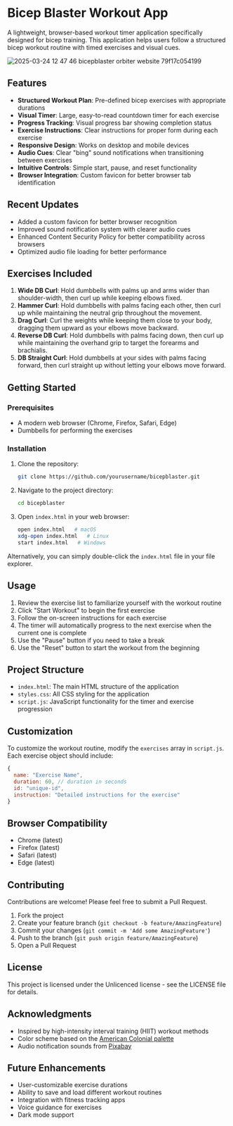 # Bicep Blaster Workout App

A lightweight, browser-based workout timer application specifically designed for bicep training. This application helps users follow a structured bicep workout routine with timed exercises and visual cues.

![2025-03-24 12 47 46 bicepblaster orbiter website 79f17c054199](https://github.com/user-attachments/assets/b27aa082-efe1-409c-b5c8-43227814af47)



## Features

- **Structured Workout Plan**: Pre-defined bicep exercises with appropriate durations
- **Visual Timer**: Large, easy-to-read countdown timer for each exercise
- **Progress Tracking**: Visual progress bar showing completion status
- **Exercise Instructions**: Clear instructions for proper form during each exercise
- **Responsive Design**: Works on desktop and mobile devices
- **Audio Cues**: Clear "bing" sound notifications when transitioning between exercises
- **Intuitive Controls**: Simple start, pause, and reset functionality
- **Browser Integration**: Custom favicon for better browser tab identification

## Recent Updates

- Added a custom favicon for better browser recognition
- Improved sound notification system with clearer audio cues
- Enhanced Content Security Policy for better compatibility across browsers
- Optimized audio file loading for better performance

## Exercises Included

1. **Wide DB Curl**: Hold dumbbells with palms up and arms wider than shoulder-width, then curl up while keeping elbows fixed.
2. **Hammer Curl**: Hold dumbbells with palms facing each other, then curl up while maintaining the neutral grip throughout the movement.
3. **Drag Curl**: Curl the weights while keeping them close to your body, dragging them upward as your elbows move backward.
4. **Reverse DB Curl**: Hold dumbbells with palms facing down, then curl up while maintaining the overhand grip to target the forearms and brachialis.
5. **DB Straight Curl**: Hold dumbbells at your sides with palms facing forward, then curl straight up without letting your elbows move forward.

## Getting Started

### Prerequisites

- A modern web browser (Chrome, Firefox, Safari, Edge)
- Dumbbells for performing the exercises

### Installation

1. Clone the repository:

   ```bash
   git clone https://github.com/yourusername/bicepblaster.git
   ```

2. Navigate to the project directory:

   ```bash
   cd bicepblaster
   ```

3. Open `index.html` in your web browser:

   ```bash
   open index.html   # macOS
   xdg-open index.html   # Linux
   start index.html   # Windows
   ```

Alternatively, you can simply double-click the `index.html` file in your file explorer.

## Usage

1. Review the exercise list to familiarize yourself with the workout routine
2. Click "Start Workout" to begin the first exercise
3. Follow the on-screen instructions for each exercise
4. The timer will automatically progress to the next exercise when the current one is complete
5. Use the "Pause" button if you need to take a break
6. Use the "Reset" button to start the workout from the beginning

## Project Structure

- `index.html`: The main HTML structure of the application
- `styles.css`: All CSS styling for the application
- `script.js`: JavaScript functionality for the timer and exercise progression

## Customization

To customize the workout routine, modify the `exercises` array in `script.js`. Each exercise object should include:

```javascript
{
  name: "Exercise Name",
  duration: 60, // duration in seconds
  id: "unique-id",
  instruction: "Detailed instructions for the exercise"
}
```

## Browser Compatibility

- Chrome (latest)
- Firefox (latest)
- Safari (latest)
- Edge (latest)

## Contributing

Contributions are welcome! Please feel free to submit a Pull Request.

1. Fork the project
2. Create your feature branch (`git checkout -b feature/AmazingFeature`)
3. Commit your changes (`git commit -m 'Add some AmazingFeature'`)
4. Push to the branch (`git push origin feature/AmazingFeature`)
5. Open a Pull Request

## License

This project is licensed under the Unlicenced license - see the LICENSE file for details.

## Acknowledgments

- Inspired by high-intensity interval training (HIIT) workout methods
- Color scheme based on the [American Colonial palette](https://coolors.co/palette/e63946-f1faee-a8dadc-457b9d-1d3557)
- Audio notification sounds from [Pixabay](https://pixabay.com/)

## Future Enhancements

- User-customizable exercise durations
- Ability to save and load different workout routines
- Integration with fitness tracking apps
- Voice guidance for exercises
- Dark mode support
